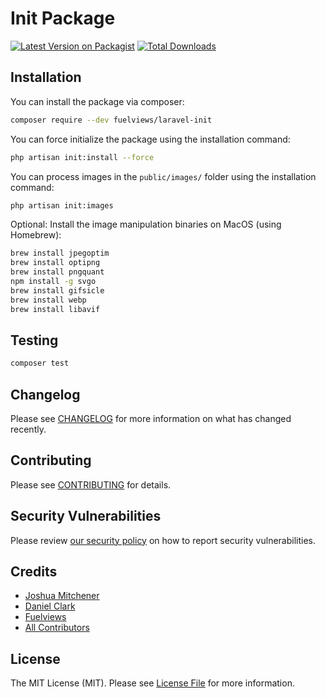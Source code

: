 # Init Package

[![Latest Version on Packagist](https://img.shields.io/packagist/v/fuelviews/laravel-init.svg?style=flat-square)](https://packagist.org/packages/fuelviews/laravel-init)
[![Total Downloads](https://img.shields.io/packagist/dt/fuelviews/laravel-init.svg?style=flat-square)](https://packagist.org/packages/fuelviews/laravel-init)

## Installation

You can install the package via composer:

```bash
composer require --dev fuelviews/laravel-init
```

You can force initialize the package using the installation command:


```bash
php artisan init:install --force
```

You can process images in the ```public/images/``` folder using the installation command:

```bash
php artisan init:images
```

Optional: Install the image manipulation binaries on MacOS (using Homebrew):

```bash
brew install jpegoptim
brew install optipng
brew install pngquant
npm install -g svgo
brew install gifsicle
brew install webp
brew install libavif
```

## Testing

```bash
composer test
```

## Changelog

Please see [CHANGELOG](CHANGELOG.md) for more information on what has changed recently.

## Contributing

Please see [CONTRIBUTING](CONTRIBUTING.md) for details.

## Security Vulnerabilities

Please review [our security policy](../../security/policy) on how to report security vulnerabilities.

## Credits

- [Joshua Mitchener](https://github.com/thejmitchener)
- [Daniel Clark](https://github.com/sweatybreeze)
- [Fuelviews](https://github.com/fuelviews)
- [All Contributors](../../contributors)

## License

The MIT License (MIT). Please see [License File](LICENSE.md) for more information.
